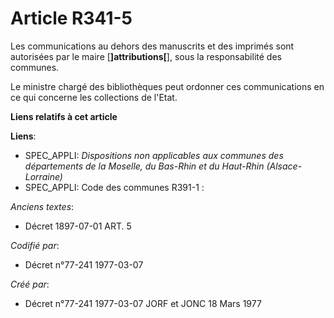 # Article R341-5

Les communications au dehors des manuscrits et des imprimés sont autorisées par le maire [**]attributions[**], sous la
responsabilité des communes.

Le ministre chargé des bibliothèques peut ordonner ces communications en ce qui concerne les collections de l'Etat.

**Liens relatifs à cet article**

**Liens**:

  - SPEC_APPLI: *Dispositions non applicables aux communes des départements de la Moselle, du Bas-Rhin et du Haut-Rhin (Alsace-Lorraine)*
  - SPEC_APPLI: Code des communes R391-1 :

_Anciens textes_:

  - Décret  1897-07-01 ART. 5

_Codifié par_:

  - Décret n°77-241 1977-03-07

_Créé par_:

  - Décret n°77-241 1977-03-07 JORF et JONC 18 Mars 1977
